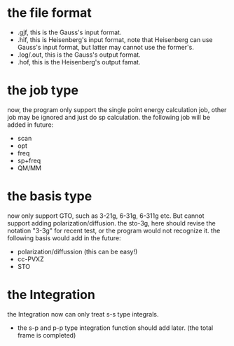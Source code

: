 # the file format
* .gjf, this is the Gauss's input format.
* .hif, this is Heisenberg's input format, note that Heisenberg can use Gauss's input format, but latter may cannot
use the former's.
* .log/.out, this is the Gauss's output format.
* .hof, this is the Heisenberg's output famat.

# the job type
now, the program only support the single point energy calculation job, other job may be ignored and just do sp
calculation. the following job will be added in future:
* scan
* opt
* freq
* sp+freq
* QM/MM

# the basis type
now only support GTO, such as 3-21g, 6-31g, 6-311g etc. But cannot support adding polarization/diffusion.
the sto-3g, here should revise the notation "3-3g" for recent test, or the program would not recognize it.
the following basis would add in the future:
* polarization/diffussion (this can be easy!)
* cc-PVXZ
* STO

# the Integration
the Integration now can only treat s-s type integrals. 
* the s-p and p-p type integration function should add later. (the total frame is completed)
